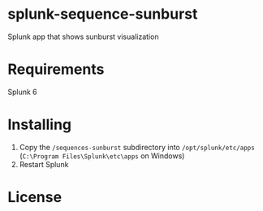 splunk-sequence-sunburst
========================

Splunk app that shows sunburst visualization

# Requirements
Splunk 6
# Installing
1. Copy the `/sequences-sunburst` subdirectory into `/opt/splunk/etc/apps` (`C:\Program Files\Splunk\etc\apps` on Windows)
2. Restart Splunk


# License







 




